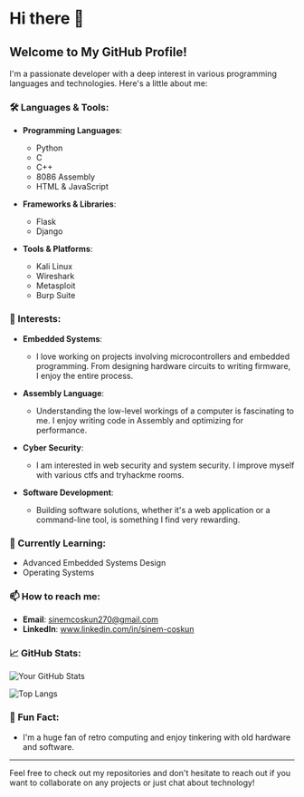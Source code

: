 # Hi there 👋

## Welcome to My GitHub Profile!

I'm a passionate developer with a deep interest in various programming languages and technologies. Here's a little about me:

### 🛠 Languages & Tools:

- **Programming Languages**:
  - Python 
  - C
  - C++
  - 8086 Assembly
  - HTML & JavaScript

- **Frameworks & Libraries**:
  - Flask
  - Django

- **Tools & Platforms**:
  - Kali Linux
  - Wireshark
  - Metasploit
  - Burp Suite

### 🔧 Interests:

- **Embedded Systems**: 
  - I love working on projects involving microcontrollers and embedded programming. From designing hardware circuits to writing firmware, I enjoy the entire process.
  
- **Assembly Language**:
  - Understanding the low-level workings of a computer is fascinating to me. I enjoy writing code in Assembly and optimizing for performance.

- **Cyber Security**:
  - I am interested in web security and system security. I improve myself with various ctfs and tryhackme rooms.

- **Software Development**:
  - Building software solutions, whether it's a web application or a command-line tool, is something I find very rewarding.

### 🌱 Currently Learning:

- Advanced Embedded Systems Design
- Operating Systems

### 📫 How to reach me:

- **Email**: sinemcoskun270@gmail.com
- **LinkedIn**: www.linkedin.com/in/sinem-coskun

### 📈 GitHub Stats:

![Your GitHub Stats](https://github-readme-stats.vercel.app/api?username=sinemcskun&show_icons=true&theme=radical)

![Top Langs](https://github-readme-stats.vercel.app/api/top-langs/?username=sinemcskun&layout=compact&theme=radical)

### 🤔 Fun Fact:

- I'm a huge fan of retro computing and enjoy tinkering with old hardware and software.

---

Feel free to check out my repositories and don't hesitate to reach out if you want to collaborate on any projects or just chat about technology!




